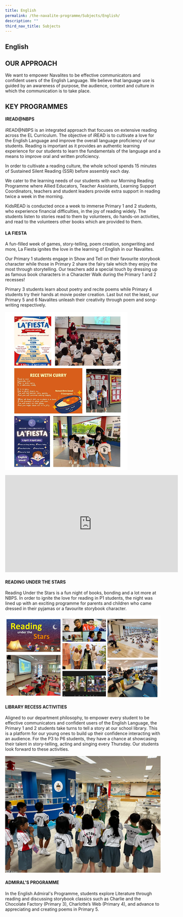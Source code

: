 ```yaml
---
title: English
permalink: /the-navalite-programme/Subjects/English/
description: ""
third_nav_title: Subjects
---
```

## English

## OUR APPROACH  

We want to empower Navalites to be effective communicators and confident users of the English Language. We believe that language use is guided by an awareness of purpose, the audience, context and culture in which the communication is to take place.

KEY PROGRAMMES
--------------

#### IREAD@NBPS

  
iREAD@NBPS is an integrated approach that focuses on extensive reading across the EL Curriculum. The objective of iREAD is to cultivate a love for the English Language and improve the overall language proficiency of our students. Reading is important as it provides an authentic learning experience for our students to learn the fundamentals of the language and a means to improve oral and written proficiency.

In order to cultivate a reading culture, the whole school spends 15 minutes of Sustained Silent Reading (SSR) before assembly each day.

We cater to the learning needs of our students with our Morning Reading Programme where Allied Educators, Teacher Assistants, Learning Support Coordinators, teachers and student leaders provide extra support in reading twice a week in the morning.

KidsREAD is conducted once a week to immerse Primary 1 and 2 students, who experience financial difficulties, in the joy of reading widely. The students listen to stories read to them by volunteers, do hands-on activities, and read to the volunteers other books which are provided to them.  


#### LA FIESTA

A fun-filled week of games, story-telling, poem creation, songwriting and more, La Fiesta ignites the love in the learning of English in our Navalites.&nbsp;

Our Primary 1 students engage in Show and Tell on their favourite storybook character while those in Primary 2 share the fairy tale which they enjoy the most through storytelling. Our teachers add a special touch by dressing up as famous book characters in a Character Walk during the Primary 1 and 2 recesses!&nbsp;

Primary 3 students learn about poetry and recite poems while Primary 4 students try their hands at movie poster creation. Last but not the least, our Primary 5 and 6 Navalites unleash their creativity through poem and song-writing respectively.

![](/images/English/English%201.png)

<iframe allowfullscreen="" allow="accelerometer; autoplay; clipboard-write; encrypted-media; gyroscope; picture-in-picture; web-share" frameborder="0" title="YouTube video player" src="https://www.youtube.com/embed/akFj-VIhHOI" height="315" width="560"></iframe>

#### READING UNDER THE STARS

Reading Under the Stars is a fun night of books, bonding and a lot more at NBPS. In order to ignite the love for reading in P1 students, the night was lined up with an exciting programme for parents and children who came dressed in their pyjamas or a favourite storybook character.

![](/images/English/English%202.png)

#### LIBRARY RECESS ACTIVITIES

Aligned to our department philosophy, to empower every student to be effective communicators and confident users of the English Language, the Primary 1 and 2 students take turns to tell a story at our school library. This is a platform for our young ones to build up their confidence interacting with an audience. For the P3 to P6 students, they have a chance at showcasing their talent in story-telling, acting and singing every Thursday. Our students look forward to these activities.

![](/images/English/English%203.png)

#### ADMIRAL'S PROGRAMME

In the English Admiral's Programme, students explore Literature through reading and discussing storybook classics such as Charlie and the Chocolate Factory (Primary 3), Charlotte’s Web (Primary 4), and advance to appreciating and creating poems in Primary 5.